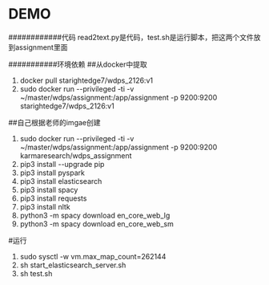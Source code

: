  DEMO
===========================

############代码
read2text.py是代码，test.sh是运行脚本，把这两个文件放到assignment里面

###########环境依赖
##从docker中提取
1. docker pull starightedge7/wdps_2126:v1
2. sudo docker run --privileged -ti -v ~/master/wdps/assignment:/app/assignment -p 9200:9200 starightedge7/wdps_2126:v1

##自己根据老师的imgae创建
1. sudo docker run --privileged -ti -v ~/master/wdps/assignment:/app/assignment -p 9200:9200 karmaresearch/wdps_assignment
2. pip3 install --upgrade pip
3. pip3 install pyspark
4. pip3 install elasticsearch
5. pip3 install spacy
6. pip3 install requests
7. pip3 install nltk
8. python3 -m spacy download en_core_web_lg
9. python3 -m spacy download en_core_web_sm

#运行
1. sudo sysctl -w vm.max_map_count=262144
2. sh start_elasticsearch_server.sh
3. sh test.sh
	

